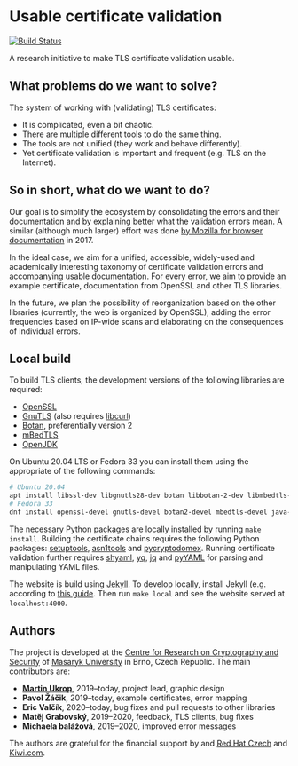 # Usable certificate validation

[![Build Status](https://travis-ci.org/crocs-muni/usable-cert-validation.svg?branch=master)](https://travis-ci.org/crocs-muni/usable-cert-validation)

A research initiative to make TLS certificate validation usable.

## What problems do we want to solve?

The system of working with (validating) TLS certificates:

* It is complicated, even a bit chaotic.
* There are multiple different tools to do the same thing.
* The tools are not unified (they work and behave differently).
* Yet certificate validation is important and frequent (e.g. TLS on the Internet).

## So in short, what do we want to do?

Our goal is to simplify the ecosystem by consolidating the errors and their documentation and by explaining better what the validation errors mean. A similar (although much larger) effort was done [by Mozilla for browser documentation](https://blog.mozilla.org/blog/2017/10/18/mozilla-brings-microsoft-google-w3c-samsung-together-create-cross-browser-documentation-mdn/) in 2017.

In the ideal case, we aim for a unified, accessible, widely-used and academically interesting taxonomy of certificate validation errors and accompanying usable documentation. For every error, we aim to provide an example certificate, documentation from OpenSSL and other TLS libraries.

In the future, we plan the possibility of reorganization based on the other libraries (currently, the web is organized by OpenSSL), adding the error frequencies based on IP-wide scans and elaborating on the consequences of individual errors.
  
## Local build

To build TLS clients, the development versions of the following libraries are required:

* [OpenSSL](https://www.openssl.org/)
* [GnuTLS](https://www.gnutls.org/) (also requires [libcurl](https://curl.se/libcurl/))
* [Botan](https://botan.randombit.net/), preferentially version 2
* [mBedTLS](https://tls.mbed.org/)
* [OpenJDK](https://openjdk.java.net/)

On Ubuntu 20.04 LTS or Fedora 33 you can install them using the appropriate of the following commands:

```bash
# Ubuntu 20.04
apt install libssl-dev libgnutls28-dev botan libbotan-2-dev libmbedtls-dev openjdk-16-jdk libcurl4-openssl-dev
# Fedora 33
dnf install openssl-devel gnutls-devel botan2-devel mbedtls-devel java-latest-openjdk-devel libcurl-devel
```

The necessary Python packages are locally installed by running `make install`. Building the certificate chains requires the following Python packages: [setuptools](https://pypi.org/project/setuptools/), [asn1tools](https://github.com/eerimoq/asn1tools) and [pycryptodomex](https://pypi.org/project/pycryptodomex/). Running certificate validation further requires [shyaml](https://github.com/0k/shyaml), [yq](https://github.com/mikefarah/yq), [jq](https://stedolan.github.io/jq/) and [pyYAML](https://github.com/yaml/pyyaml) for parsing and manipulating YAML files.

The website is build using [Jekyll](https://jekyllrb.com/). To develop locally, install Jekyll (e.g. according to [this guide](https://help.github.com/en/articles/setting-up-your-github-pages-site-locally-with-jekyll). Then run `make local` and see the website served at `localhost:4000`.

## Authors

The project is developed at the [Centre for Research on Cryptography and Security](https://www.fi.muni.cz/research/crocs/) of [Masaryk University](http://www.muni.cz/) in Brno, Czech Republic. The main contributors are:

* [**Martin Ukrop**](https://crocs.fi.muni.cz/people/mukrop), 2019–today, project lead, graphic design
* **Pavol Žáčik**, 2019–today, example certificates, error mapping
* **Eric Valčík**, 2020–today, bug fixes and pull requests to other libraries
* **Matěj Grabovský**, 2019–2020, feedback, TLS clients, bug fixes
* **Michaela balážová**, 2019–2020, improved error messages

The authors are grateful for the financial support by and [Red Hat Czech](https://research.redhat.com/) and [Kiwi.com](https://www.kiwi.com/).
